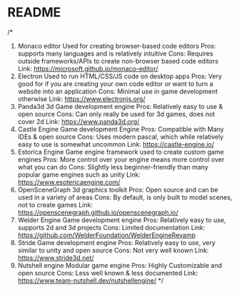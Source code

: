 # README

/*
1. Monaco editor
Used for creating browser-based code editors
Pros: supports many languages and is relatively intuitive
Cons: Requires outside frameworks/APIs to create non-browser based code editors
Link: https://microsoft.github.io/monaco-editor/
2. Electron
Used to run HTML/CSS/JS code on desktop apps
Pros: Very good for if you are creating your own code editor or want to turn a website into an application
Cons: Minimal use in game development otherwise
Link: https://www.electronjs.org/
3. Panda3d
3d Game development engine
Pros: Relatively easy to use & open source
Cons: Can only really be used for 3d games, does not cover 2d
Link: https://www.panda3d.org/
4. Castle Engine
Game development Engine
Pros: Compatible with Many IDEs & open source
Cons: Uses modern pascal, which while relatively easy to use is somewhat uncommon
Link: https://castle-engine.io/
6.  Estorica Engine
Game engine framework used to create custom game engines
Pros: More control over your engine means more control over what you can do
Cons: Slightly less beginner-friendly than many popular game engines such as unity
Link: https://www.esotericaengine.com/
7. OpenSceneGraph
3d graphics toolkit
Pros: Open source and can be used in a variety of areas
Cons: By default, is only built to model scenes, not to create games
Link: https://openscenegraph.github.io/openscenegraph.io/
8. Welder Engine
Game development engine
Pros: Relatively easy to use, supports 2d and 3d projects
Cons: Limited documentation
Link: https://github.com/WelderFoundation/WelderEngineRevamp
9. Stride
Game development engine
Pros: Relatively easy to use, very similar to unity and open source
Cons: Not very well known
Link: https://www.stride3d.net/
10. Nutshell engine
Modular game engine
Pros: Highly Customizable and open source
Cons: Less well known & less documented
Link: https://www.team-nutshell.dev/nutshellengine/
*/
